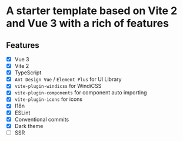 # A starter template based on Vite 2 and Vue 3 with a rich of features

## Features

- [x] Vue 3
- [x] Vite 2
- [x] TypeScript
- [x] `Ant Design Vue` / `Element Plus` for UI Library
- [x] `vite-plugin-windicss` for WindiCSS
- [x] `vite-plugin-components` for component auto importing
- [x] `vite-plugin-icons` for icons
- [x] I18n
- [x] ESLint
- [x] Conventional commits
- [x] Dark theme
- [ ] SSR
